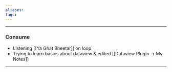 ```yaml
---
aliases:
tags:
---
```

---
### Consume
- Listening [[Ya Ghat Bheetar]] on loop 
- Trying to learn basics about dataview & edited [[Dataview Plugin → My Notes]]
--- 
